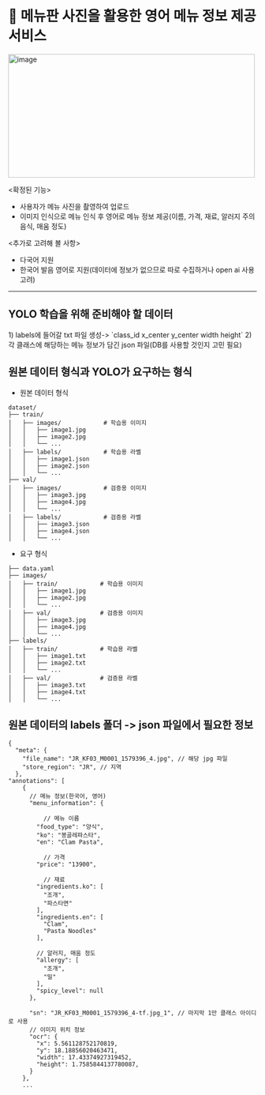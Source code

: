 <h1>📜 메뉴판 사진을 활용한 영어 메뉴 정보 제공 서비스</h1> 

<img src="https://github.com/user-attachments/assets/550133f0-ce0e-4724-8ff8-515e5c54fa76" alt="image" width="500" height="250"/>

<확정된 기능>
* 사용자가 메뉴 사진을 촬영하여 업로드
* 이미지 인식으로 메뉴 인식 후 영어로 메뉴 정보 제공(이름, 가격, 재료, 알러지 주의 음식, 매움 정도)


<추가로 고려해 볼 사항>
* 다국어 지원
* 한국어 발음 영어로 지원(데이터에 정보가 없으므로 따로 수집하거나 open ai 사용 고려)

---


<h2>YOLO 학습을 위해 준비해야 할 데이터</h2>
  1) labels에 들어갈 txt 파일 생성-> `class_id x_center y_center width height` 
  2) 각 클래스에 해당하는 메뉴 정보가 담긴 json 파일(DB를 사용할 것인지 고민 필요)
  
  
<h2>원본 데이터 형식과 YOLO가 요구하는 형식</h2>

- 원본 데이터 형식
```
dataset/
├── train/
│   ├── images/            # 학습용 이미지
│   │   ├── image1.jpg
│   │   ├── image2.jpg
│   │   └── ...
│   ├── labels/            # 학습용 라벨
│   │   ├── image1.json
│   │   ├── image2.json
│   │   └── ...
├── val/
│   ├── images/            # 검증용 이미지
│   │   ├── image3.jpg
│   │   ├── image4.jpg
│   │   └── ...
│   ├── labels/            # 검증용 라벨
│   │   ├── image3.json
│   │   ├── image4.json
│   │   └── ...
```

 - 요구 형식 
 ```
├── data.yaml 
├── images/
│   ├── train/            # 학습용 이미지
│   │   ├── image1.jpg
│   │   ├── image2.jpg
│   │   └── ...
│   ├── val/              # 검증용 이미지
│   │   ├── image3.jpg
│   │   ├── image4.jpg
│   │   └── ...
├── labels/
│   ├── train/            # 학습용 라벨
│   │   ├── image1.txt
│   │   ├── image2.txt
│   │   └── ...
│   ├── val/              # 검증용 라벨
│   │   ├── image3.txt
│   │   ├── image4.txt
│   │   └── ...         
```


<h2>원본 데이터의 labels 폴더 -> json 파일에서 필요한 정보</h2>
  
```
{
  "meta": {
    "file_name": "JR_KF03_M0001_1579396_4.jpg", // 해당 jpg 파일
    "store_region": "JR", // 지역
  },
"annotations": [
    {
      // 메뉴 정보(한국어, 영어)
      "menu_information": {

	      // 메뉴 이름
        "food_type": "양식",
        "ko": "봉골레파스타",
        "en": "Clam Pasta",

	      // 가격
        "price": "13900",

	      // 재료
        "ingredients.ko": [
          "조개",
          "파스타면"
        ],
        "ingredients.en": [
          "Clam",
          "Pasta Noodles"
        ],

        // 알러지, 매움 정도
        "allergy": [
          "조개",
          "밀"
        ],
        "spicy_level": null
      },

      "sn": "JR_KF03_M0001_1579396_4-tf.jpg_1", // 마지막 1만 클래스 아이디로 사용
      // 이미지 위치 정보
      "ocr": {
        "x": 5.561128752170819,
        "y": 18.18856020463471,
        "width": 17.43374927319452,
        "height": 1.7585844137780087,
      }
    },
    ...
  ```
